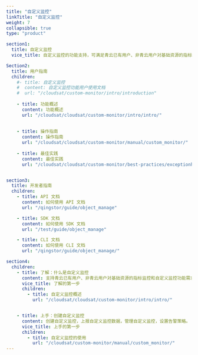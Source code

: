 ```yaml
---
title: "自定义监控"
linkTitle: "自定义监控"
weight: 7
collapsible: true
type: "product"

section1:
  title: 自定义监控
  vice_title: 自定义监控的功能支持，可满足青云已有用户、非青云用户对基础资源的指标监控需求，可与CloudSAT服务内的其他功能结合使用，形成完整的立体化监控告警服务。

Section2:
  title: 用户指南
  children:
    #- title: 自定义监控
    #  content: 自定义监控功能用户使用文档
    #  url: "/cloudsat/custom-monitor/intro/introduction"
     
    - title: 功能概述
      content: 功能概述
      url: "/cloudsat/cloudsat/custom-monitor/intro/intro/"
    
    
    - title: 操作指南
      content: 操作指南
      url: "/cloudsat/cloudsat/custom-monitor/manual/custom_monitor/"
    
    - title: 最佳实践
      content: 最佳实践
      url: "/cloudsat/cloudsat/custom-monitor/best-practices/exceptionhandle"


section3:
  title: 开发者指南
  children:
    - title: API 文档
      content: 如何使用 API 文档
      url: "/qingstor/guide/object_manage"

    - title: SDK 文档
      content: 如何使用 SDK 文档
      url: "/test/guide/object_manage"

    - title: CLI 文档
      content: 如何使用 CLI 文档
      url: "/qingstor/guide/object_manage/"

section4:
  children:
    - title: 了解：什么是自定义监控
      content: 支持青云已有用户、非青云用户对基础资源的指标监控和自定义监控功能需求。
      vice_title: 了解的第一步
      children:
        - title: 自定义监控概述
          url: "/cloudsat/cloudsat/custom-monitor/intro/intro/"


    - title: 上手：创建自定义监控
      content: 创建自定义监控，上报自定义监控数据，管理自定义监控，设置告警策略。
      vice_title: 上手的第一步
      children: 
        - title: 自定义监控的使用
          url: "/cloudsat/custom-monitor/manual/custom_monitor/"
---
```



<!-- type: "product" 这个参数表明这是一个产品index页面 -->
<!-- section1 为产品index页面 主标题 副标题 video  video_img为视频图片  -->
<!-- section2 为产品index页面 第一个大块的用户文档配置  -->
<!-- section3 为产品index页面 第二个大块的开发者文档配置  -->
<!-- section4 为产品index页面 第三个大块的学习路径配置  -->
